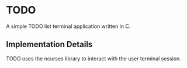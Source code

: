 # TODO 

A simple TODO list terminal application written in C.

## Implementation Details

TODO uses the ncurses library to interact with the user terminal session. 